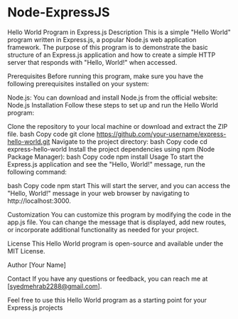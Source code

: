 # Node-ExpressJS

Hello World Program in Express.js
Description
This is a simple "Hello World" program written in Express.js, a popular Node.js web application framework. The purpose of this program is to demonstrate the basic structure of an Express.js application and how to create a simple HTTP server that responds with "Hello, World!" when accessed.

Prerequisites
Before running this program, make sure you have the following prerequisites installed on your system:

Node.js: You can download and install Node.js from the official website: Node.js
Installation
Follow these steps to set up and run the Hello World program:

Clone the repository to your local machine or download and extract the ZIP file.
bash
Copy code
git clone https://github.com/your-username/express-hello-world.git
Navigate to the project directory:
bash
Copy code
cd express-hello-world
Install the project dependencies using npm (Node Package Manager):
bash
Copy code
npm install
Usage
To start the Express.js application and see the "Hello, World!" message, run the following command:

bash
Copy code
npm start
This will start the server, and you can access the "Hello, World!" message in your web browser by navigating to http://localhost:3000.

Customization
You can customize this program by modifying the code in the app.js file. You can change the message that is displayed, add new routes, or incorporate additional functionality as needed for your project.

License
This Hello World program is open-source and available under the MIT License.

Author
[Your Name]

Contact
If you have any questions or feedback, you can reach me at [syedmehrab2288@gmail.com].

Feel free to use this Hello World program as a starting point for your Express.js projects
